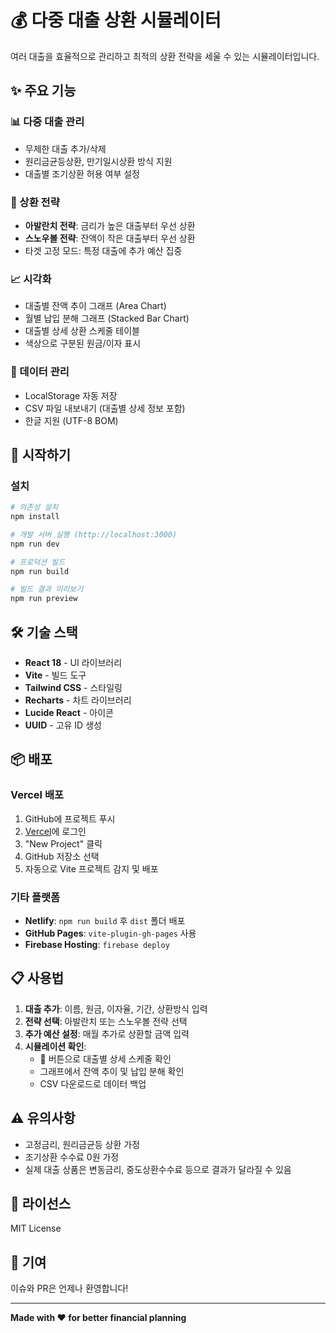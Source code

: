 # 💰 다중 대출 상환 시뮬레이터

여러 대출을 효율적으로 관리하고 최적의 상환 전략을 세울 수 있는 시뮬레이터입니다.

## ✨ 주요 기능

### 📊 다중 대출 관리
- 무제한 대출 추가/삭제
- 원리금균등상환, 만기일시상환 방식 지원
- 대출별 조기상환 허용 여부 설정

### 🎯 상환 전략
- **아발란치 전략**: 금리가 높은 대출부터 우선 상환
- **스노우볼 전략**: 잔액이 작은 대출부터 우선 상환
- 타겟 고정 모드: 특정 대출에 추가 예산 집중

### 📈 시각화
- 대출별 잔액 추이 그래프 (Area Chart)
- 월별 납입 분해 그래프 (Stacked Bar Chart)
- 대출별 상세 상환 스케줄 테이블
- 색상으로 구분된 원금/이자 표시

### 💾 데이터 관리
- LocalStorage 자동 저장
- CSV 파일 내보내기 (대출별 상세 정보 포함)
- 한글 지원 (UTF-8 BOM)

## 🚀 시작하기

### 설치

```bash
# 의존성 설치
npm install

# 개발 서버 실행 (http://localhost:3000)
npm run dev

# 프로덕션 빌드
npm run build

# 빌드 결과 미리보기
npm run preview
```

## 🛠️ 기술 스택

- **React 18** - UI 라이브러리
- **Vite** - 빌드 도구
- **Tailwind CSS** - 스타일링
- **Recharts** - 차트 라이브러리
- **Lucide React** - 아이콘
- **UUID** - 고유 ID 생성

## 📦 배포

### Vercel 배포

1. GitHub에 프로젝트 푸시
2. [Vercel](https://vercel.com)에 로그인
3. "New Project" 클릭
4. GitHub 저장소 선택
5. 자동으로 Vite 프로젝트 감지 및 배포

### 기타 플랫폼

- **Netlify**: `npm run build` 후 `dist` 폴더 배포
- **GitHub Pages**: `vite-plugin-gh-pages` 사용
- **Firebase Hosting**: `firebase deploy`

## 📋 사용법

1. **대출 추가**: 이름, 원금, 이자율, 기간, 상환방식 입력
2. **전략 선택**: 아발란치 또는 스노우볼 전략 선택
3. **추가 예산 설정**: 매월 추가로 상환할 금액 입력
4. **시뮬레이션 확인**:
   - 🎯 버튼으로 대출별 상세 스케줄 확인
   - 그래프에서 잔액 추이 및 납입 분해 확인
   - CSV 다운로드로 데이터 백업

## ⚠️ 유의사항

- 고정금리, 원리금균등 상환 가정
- 조기상환 수수료 0원 가정
- 실제 대출 상품은 변동금리, 중도상환수수료 등으로 결과가 달라질 수 있음

## 📄 라이선스

MIT License

## 🤝 기여

이슈와 PR은 언제나 환영합니다!

---

**Made with ❤️ for better financial planning**
